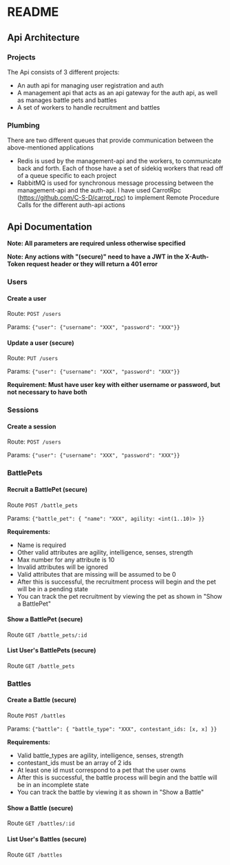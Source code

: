 # README

## Api Architecture

### Projects

The Api consists of 3 different projects:
* An auth api for managing user registration and auth
* A management api that acts as an api gateway for the auth api, as well as manages battle pets and battles
* A set of workers to handle recruitment and battles

### Plumbing

There are two different queues that provide communication between the above-mentioned applications
* Redis is used by the management-api and the workers, to communicate back and forth. Each of those have a set of sidekiq workers that read off of a queue specific to each project
* RabbitMQ is used for synchronous message processing between the management-api and the auth-api. I have used CarrotRpc (https://github.com/C-S-D/carrot_rpc) to implement Remote Procedure Calls for the different auth-api actions

## Api Documentation
**Note: All parameters are required unless otherwise specified**

**Note: Any actions with "(secure)" need to have a JWT in the X-Auth-Token request header or they will return a 401 error**

### Users
#### Create a user
Route: `POST /users`

Params: `{"user": {"username": "XXX", "password": "XXX"}}`

#### Update a user (secure)
Route: `PUT /users`

Params: `{"user": {"username": "XXX", "password": "XXX"}}`

**Requirement: Must have user key with either username or password, but not necessary to have both**

### Sessions
#### Create a session
Route: `POST /users`

Params: `{"user": {"username": "XXX", "password": "XXX"}}`

### BattlePets
#### Recruit a BattlePet (secure)
Route `POST /battle_pets`

Params: `{"battle_pet": { "name": "XXX", agility: <int(1..10)> }}`

**Requirements:**

* Name is required
* Other valid attributes are agility, intelligence, senses, strength
* Max number for any attribute is 10
* Invalid attributes will be ignored
* Valid attributes that are missing will be assumed to be 0
* After this is successful, the recruitment process will begin and the pet will be in a pending state
* You can track the pet recruitment by viewing the pet as shown in "Show a BattlePet"

#### Show a BattlePet (secure)
Route `GET /battle_pets/:id`

#### List User's BattlePets (secure)
Route `GET /battle_pets`

### Battles
#### Create a Battle (secure)
Route `POST /battles`

Params: `{"battle": { "battle_type": "XXX", contestant_ids: [x, x] }}`

**Requirements:**

* Valid battle_types are agility, intelligence, senses, strength
* contestant_ids must be an array of 2 ids
* At least one id must correspond to a pet that the user owns
* After this is successful, the battle process will begin and the battle will be in an incomplete state
* You can track the battle by viewing it as shown in "Show a Battle"

#### Show a Battle (secure)
Route `GET /battles/:id`

#### List User's Battles (secure)
Route `GET /battles`
